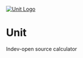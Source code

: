 [![Unit Logo](https://rawgit.com/Binate/Unit/master/public/Unit-Banner_v1.svg)](https://github.com/Binate/Unit)

# Unit
Indev-open source calculator
